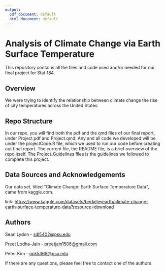 ```yaml
---
output:
  pdf_document: default
  html_document: default
---
```

# Analysis of Climate Change via Earth Surface Temperature

This repository contains all the files and code used and/or needed for our final project for Stat 184.

## Overview

We were trying to identify the relationship between climate change the rise of city temperatures across the United States.

## Repo Structure

In our repo, you will find both the pdf and the qmd files of our final report, under Project.pdf and Project.qmd. Any and all code we developed will be under the projectCode.R file, which we used to run our code before creating out final report. The current file, the README file, is a brief overview of the repo itself. The Project_Guidelines files is the guidelines we followed to complete this project.

## Data Sources and Acknowledgements

Our data set, titled "Climate Change: Earth Surface Temperature Data", came from kaggle.com.

link: <https://www.kaggle.com/datasets/berkeleyearth/climate-change-earth-surface-temperature-data?resource=download>

## Authors

Sean Lydon - <sdl5402@psu.edu>

Preet Lodha-Jain - <preetjain1506@gmail.com>

Peter Kim - <ppk5368@psu.edu>

If there are any questions, please feel free to contact one of the authors.

